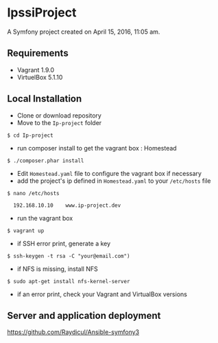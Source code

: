 IpssiProject
============

A Symfony project created on April 15, 2016, 11:05 am.

## Requirements
- Vagrant 1.9.0
- VirtuelBox 5.1.10

## Local Installation

- Clone or download repository
- Move to the `Ip-project` folder
``` 
$ cd Ip-project
 ```
- run composer install to get the vagrant box : Homestead
``` 
$ ./composer.phar install
 ```
- Edit `Homestead.yaml` file to configure the vagrant box if necessary
- add the project's ip defined in `Homestead.yaml` to your `/etc/hosts` file
``` 
$ nano /etc/hosts

  192.168.10.10    www.ip-project.dev
```
- run the vagrant box
 ```
$ vagrant up 
 ```
- if SSH error print, generate a key 
```
$ ssh-keygen -t rsa -C "your@email.com")
 ```
- if NFS is missing, install NFS
 ```
$ sudo apt-get install nfs-kernel-server
```
- if an error print, check your Vagrant and VirtualBox versions

## Server and application deployment

https://github.com/Raydicul/Ansible-symfony3